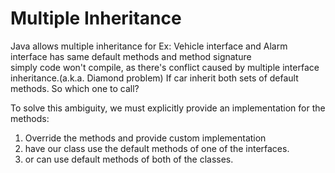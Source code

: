 # Multiple Inheritance
Java allows multiple inheritance 
for Ex: Vehicle interface and Alarm interface has same default methods and method signature  
simply code won't compile, as there's conflict caused by multiple interface inheritance.(a.k.a. Diamond problem) 
If car inherit both sets of default methods. So which one to call?

To solve this ambiguity, we must explicitly provide an implementation for the methods:
1. Override the methods and provide custom implementation
2. have our class use the default methods of one of the interfaces.
3. or can use default methods of both of the classes.
